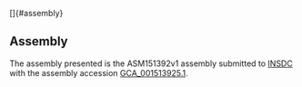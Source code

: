 []{#assembly}

Assembly
--------

The assembly presented is the ASM151392v1 assembly submitted to
[INSDC](http://www.insdc.org) with the assembly accession
[GCA\_001513925.1](http://www.ebi.ac.uk/ena/data/view/GCA_001513925.1).
